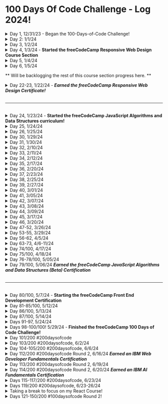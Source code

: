 # 100 Days Of Code Challenge - Log 2024!

<details>
<summary>Day 1, 12/31/23 - Began the 100-Days-of-Code Challenge!</summary>

Kicked off with beginning to study a comprehensive guide to Django. Interspersed with a new Google Cloud Skills boost introduction learning path.
Later I'll begin the Learn React by building a Mortgage Calculator project.
Happy New Year from the pacific NW everyone!<br>
Links to material:

1. [Mastering Django, a comprehensive guide from beginners to advanced](https://medium.com/@shaikhrayyan123/mastering-django-now-a-comprehensive-guide-from-beginner-to-advanced-5108cbe894b0)
2. [Learn React by building a mortgage Calculator project](https://www.freecodecamp.org/news/react-mortgage-calculator-tutorial-for-beginners/)
</details>

<details>
<summary>Day 2: 1/1/24</summary>

- Further reading course on Django
- Started the freeCodeCamp TypeScript full course for beginners tutorial, which is amazing to code along with!<br>
[Learn TypeScript](https://www.youtube.com/watch?v=30LWjhZzg50)
</details>

<details>
<summary>Day 3, 1/2/24</summary>

- Time for a refresher on Loop Concepts and Types in JS
- Continuing to code along with freeCodeCamp TypeScript full course tutorial: section on intro to Types/Docs, & Type Inference
</details>

<details>
<summary>Day 4, 1/3/24 - <b>Started the freeCodeCamp Responsive Web Design Course Section</b></summary>
The log from here on out will mostly be filled with these course modules as I work towards each curriculum certificate!

[freeCodeCamp Curriculum](https://www.freecodecamp.org/learn/)
- Completed Learn CSS by Building a Set of Colored Markers
- Moving on to continue with freeCodeCamp Typescript tutorial for the rest of the afternoon.

_Always love doing CSS refreshers to keep up to date with my understanding of all the various ways to shade, shadow & color_

</details>

<details>
<summary>Day 5, 1/4/24 </summary>
  Completed:

- Learn HTML by building a cat photo app
- Learn basic CSS by building a cafe menu
- Moving over to continuing to code along with TypeScript Full course tutorial
</details>

<details>
<summary>Day 6,  1/5/24</summary>
Completed:

- Registration Form
- Survey Form
- CSS Box model Rothko painting
- Moving on to continue coding along with TypeScript Full Tutorial.
</details>
<p></p>
<p>** Will be backlogging the rest of this course section progress here. **</p>

<details>
<summary>Day 22-23, 1/22/24 - <b><i>Earned the freeCodeCamp Responsive Web Design Certificate!</i></b></summary>
Completed:

- Learn css by by building a ferris wheel
- Learn css transforms by building a penguin
- Build a portfolio page
</details>
<br>
<hr>
<br>
<details>
<summary>Day 24, 1/23/24 - <b>Started the freeCodeCamp JavaScript Algorithms and Data Structures curriculum!</b></summary>

- Working through the 1st group module of the Javascript, Algorithms & Data Structures curriculum. Loving the refresher! 
I hadn't used querySelector in some time 🙃
Also, really enjoying coding the RPG, as game development is not my focus, it's pretty cool to dig into and learn from the build. 
</details>

<details>
<summary>Day 25, 1/24/24</summary>

- Continue working through the JS, Algo & DS initial module: building a Role Playing Game
</details>

<details>
<summary>Day 26, 1/25/24</summary>
Completed:

- Learn JavaScript by building a Role Playing Game.

Being that game development isn't my main avenue of interest, it's a great way to brush up on some solid JS basics and learning more, 
as is always the case...study, practice, build! 
</details>

<details>
<summary>Day 30, 1/29/24</summary>

- Studying all things Git today with my new book Gitting Things Done
</details>

<details>
<summary>Day 31, 1/30/24</summary>
Completed:

- Learn Form Validation by Completing a Calorie Counter
- Started reading 'Gitting Things Done' as well. Such a great book!
</details>

<details>
<summary>Day 32, 2/10/24</summary>

-  I'm back at it after a brief break. Working through the JavaScript course section on string and array methods. I love ternary operators!
</details>

<details>
<summary>Day 33, 2/11/24</summary>
Completed:

- Learn String and Array Methods by building a Music Player
- Learn Date object by building a Date Formatter
- Build a Palindrome Checker, 1st module certification project
</details>

<details>
<summary>Day 34, 2/12/24</summary>

- Studying, practicing, deep diving all things Git today, specifically 'blobs and their respective SHA-1s'. Then taking a brief break.

</details>

<details>
<summary>Day 35, 2/17/24</summary>
Completed:

- Learn Modern JavaScript Methods by building football team cards
- Reading and practicing along with Gitting Things Done book. 📚

Expect some updates as I enter nonconsecutive days. Life, work, and exhaustion may delay them, but I'm determined to succeed!
</details>

<details>
<summary>Day 36, 2/20/24</summary>
Completed these freeCodeCamp JavaScript course modules:

- Learn local storage by building a todo app
- Learn recursion by building a decimal to binary converter

(days 18th, 19th 20th, working tons too, applying to dev jobs, trying to read more as well) 
</details>

<details>
<summary>Day 37, 2/23/24</summary>
Completed:

- Build a Roman Numeral Converter project

(this was a 3 day build, as work was busy as well)
</details>
<details>
<summary>Day 38, 2/25/24</summary>
Completed:

- Learn basic algorithmic thinking by building a number sorter
</details>
<details>
<summary>Day 39, 2/27/24</summary>
Completed: (2 day build)

- Learn advanced array methods by building a statistics calculator
</details>

<details>
<summary>Day 40, 3/01/24</summary>

- Working thru functional programming techniques by building a spreadsheet via the JavaScript course module
(had an insane workweek, 9 & 10hr days 😠 ) 
</details>

<details>
<summary>Day 41, 3/05/24</summary>
Completed:

- Learn functional programming by building a spreadsheet course module. (multi day build)
This was exciting to learn how to build! 
</details>

<details>
<summary>Day 42, 3/07/24</summary>

 - Began working on the course module: Learn Regular Expressions by Building a Spam Filter.
This is a pretty cool lesson. I enjoy the code behind these odd character combinations.
</details>

<details>
<summary>Day 43, 3/08/24</summary>
Completed:

 - JavaScript Learn regular expressions by building a Spam Filter.
</details>

<details>
<summary>Day 44, 3/09/24</summary>
Completed:

 - the 3rd  freeCodeCamp JavaScript, Algorithms, and Data Structures  certification project: Build a Telephone Number Validator
</details>

<details>
<summary>Day 45, 3/17/24</summary>

 - Took a weeks break. Busy with work and family. Picked up where I left off with JS OOP course module on building a Shopping Cart.  
</details>

<details>
<summary>Day 46, 3/20/24</summary>
Completed:

 - Learn Basic OOP by building a Shopping Cart  
</details>
<details>
<summary>Day 47-52, 3/26/24</summary>

- working through the freeCodeCamp course module on intermediate OOP by building a Platformer Game -- this is fun!
- studying the new free google tech dev guide curriculum on DSA
- applying to dev jobs, working a day job, applying to more dev jobs, gardening, eating, sleeping.
</details>

<details>
<summary>Day 53-55, 3/29/24</summary>
Completed:

- Intermdiate JS OOP by building a platformer game lesson. Only 5 modules left till certification! 
but, the sun's out.. and here in the PNW, you have to take advantage. 
</details>

<details>
<summary>Day 56-62, 4/5/24</summary>

- Completed the freeCodeCamp course module: JS Intermediate Algorithmic thinking by building a Dice Game. 
- Studying & coding along all week my hardcopy of Gitting Things Done
- Started the free Google Tech DSA studies
Having a blast with this weeks programming and reading. Spring has sprung! 
</details>

<details>
<summary>Day 63-73, 4/6-11/24</summary>

- Completed the freeCodeCamp certification course module: JS Intermediate Algorithmic Build a Cash Register. 
- Work was busy as all heck that last week. So coding was intermittent. But I finally got this project finished!
</details>

<details>
<summary>Day 74/100, 4/17/24</summary>

- Home from work, began the freeCodeCamp JS course module: Learn fetch and promises by building an fcc authors page. I love working with APIs. This will be fun. . 
</details>

<details>
<summary>Day 75/100, 4/18/24</summary>

- Completed the freeCodeCamp Intermediate JavaScript course module: Learn Fetch and Promises by Building an fCC Authors Page. APIs are fun!
</details>

<details>

<summary>Day 76-78/100, 5/05/24</summary>

- I'm back after taking a break, a bit of travel & relaxation. Picking up where I left off.
Completed the freeCodeCamp Learn Asynchronous Programming by Building an fCC Forum Leaderboard this morning. 
One more course module to get the Intermediate JavaScript Algorithms and Data Structures certificate! Onwards!
</details>
<details>

<summary>Day 79/100, 5/06/24 <b><i>Earned the freeCodeCamp JavaScript Algorithms and Data Structures (Beta) Certification</i></b></summary>

- Very excited to have completed the final project, Build a Pokemon Search App, and earned my freeCodeCamp JavaScript Algorithms and Data Structures (Beta) Certification! Truly an amazing resource and am very grateful to have access to this curriculum! Onwards to the Front End course!
</details>
<br>
<hr>
<br>
<details>
<summary>Day 80/100, 5/7/24 - <b>Starting the freeCodeCamp Front End Development Certification</b></summary>

* Continuting the 100 Days of Code Challenge with the freeCodeCamp Front End Development Libraries certification curriculum. Exciting!
</details>
<details>
<summary>Day 81-85/100, 5/12/24</summary>

- Continuing to work thru the Front End curriculum. And gardening alot. It's finally nice here in the PNW.
</details>
<details>
<summary>Day 86/100, 5/13/24</summary>

- Not feeling particularly well today.. and worked my tush off. 
So, laid into reading up on getting more involved in Open Source projects on the GitHub ReadMe blog. Great site! Highly recommended if you haven't checked it out. Tons of great reads:
[GitHub ReadMe Link](https://github.com/readme/topics/open-source)
</details>
<details>
<summary>Day 87/100, 5/14/24</summary>

- Continuing to work through the Front End curriculum.. currently jQuery
</details>
<details>
<summary>Days 91-97, 5/24/24</summary>

- busy as heck family / work week 
- continuing to work thru the :fcc: front end curriculum
- studying Electron JS.. which is really cool!
- also, began a nicely discounted udemy React - the complete guide including Next.js / Redux course 
</details>
<details>
<summary>Days 98-100/100! 5/29/24 - <b>Finished the freeCodeCamp 100 Days of Code Challenge!</b></summary>

- Well I reckon I finished this round! Feel great about my progress & the hashtag#freeCodeCamp community is awesome. 
I'm continuing to work through the freeCodeCamp front end libraries curriculum, moving nicely thru the udemy react/next.js/redux course i enrolled in & studying a bit of Electron JS

..and of course sending out applications for that 1st dev role. I'm looking into possibly enrolling to get a CS degree. Not sure about that yet. Onwards! I'll still post progress on the curriculum as I go forward.

ps - Should I finally install GitHub Copilot after all this time?
</details>

<details>
<summary>Day 101/200 #200daysofcode</summary>

- Continuing my React complete course on udemy : sidebarred with the free Full Stack Open course from University of Helsinki ECTS/Open University!
- Intermittently following along with great tutorial on building a Discord bot that goes choo choo!
- Applying to jobs I find on ClimateBase, ClimateTechList. I'd love to work in Climate Tech industry!
</details>
<details>
<summary>Day 103/200 #200daysofcode, 6/2/24</summary>

- Continuing with my udemy React complete course. its pretty awesome thus far. I've decided to embark on learning Go to complement the React front end skillset.
</details>
<details>
<summary>Day 104-105/200 #200daysofcode, 6/6/24</summary>

Todays Schedule:
- continuing my udemy React complete course studies for 2 hrs in the morning
- mow lawn mid day
- lunch, coffee
- studies on how to build a basic Electron JS app with Electron Fiddle 1 hr
- back to React studies for 2 hours
- chill 
</details>
<details>
<summary>Day 112/200 ⁠#200daysofcode Round 2, 6/16/24 <b><i>Earned an IBM Web Developer Fundamentals Certification</i></b></summary></summary></summary>

- Completed the Web Developer course from IBM SkillsBuild. Refreshed my knowledge of HTML, CSS, and JavaScript
- also got to the Core Unit Testing Techniques section on my JS course: boundaries, parameterized, asynchronous tests, and writing good assertions. 
</details>
<details>
<summary>Day 113/200 ⁠#200daysofcode Round 2, 6/19/24</summary>

- continuing JS Unit Testing course. I really enjoy implementing parameterized testing techniques.
- started an IBM AI Fundamentals course. More of a textbook/assessment style course. Looking forward to implementing this aspect into my code journey into ML/NLP/DL.  
</details>
<details>
<summary>Day 114/200 ⁠#200daysofcode Round 2, 6/20/24 <b><i>Earned an IBM AI Fundamentals Certification</i></b></summary>

- Completed an IBM AI Fundamentals certification this morning. I really enjoyed this course, especially the sections on AI Ethics, and practicing how to run an AI Model in Watson Studio.
- Onward to continuing my React course today, as well as a touching on JS Unit Testing. 
Have to make the most of my day off from the `day job`!
</details>
<details>
<summary>Days 115-117/200 #200daysofcode, 6/23/24</summary>

- React Complete course on udemy, up to Section 4 -`Deep Dive` ...of 38.
- Mastering JS unit testing course
- Reading up on AI Ethics
</details>
<details>
<summary>Days 119/200 #200daysofcode, 6/23-26/24</summary>

- continuing React Complete course on udemy, working with advanced state
- as well as JS unit testing course, working with Mocks
</details>
<details>
<summary>Taking a break to focus on my React Course!</summary>

</details>
<details>
<summary>Days 121-150/200 #100daysofcode Round 2!</summary>

- Began a side code challenge called 100 Days of Open Source from OpenSauced! Mostly reading all that fantastic documentation whilst practicing on my own repo's for now. I love reading docs.
- Continuing my awesome Udemy Master React w/Next.js & Redux course. I'm up to Lesson 108 of 741. Taught by Maximilian Schwarzmüller.
- Going through the Next.js app router course as well building an Admin Dashboard. Pretty cool stuff! Have fun out there! 
</details>


